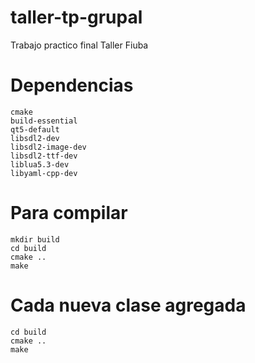 # taller-tp-grupal
Trabajo practico final Taller Fiuba

# Dependencias
    cmake
    build-essential
    qt5-default
    libsdl2-dev
    libsdl2-image-dev
    libsdl2-ttf-dev
    liblua5.3-dev
    libyaml-cpp-dev

# Para compilar
    mkdir build
    cd build 
    cmake ..
    make

# Cada nueva clase agregada
    cd build
    cmake ..
    make